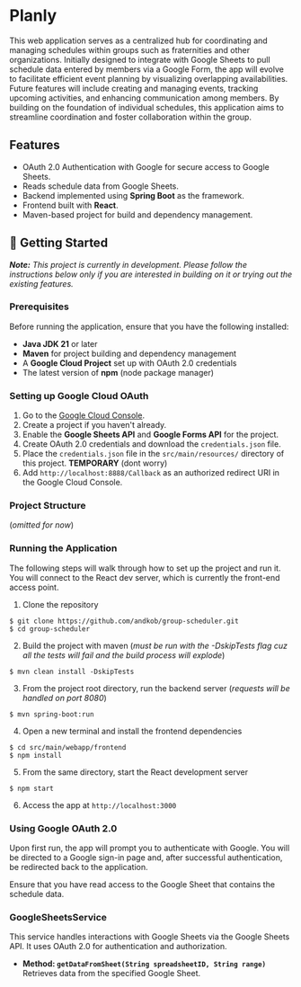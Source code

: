 # Planly

This web application serves as a centralized hub for coordinating and managing schedules within groups such as fraternities and other organizations. Initially designed to integrate with Google Sheets to pull schedule data entered by members via a Google Form, the app will evolve to facilitate efficient event planning by visualizing overlapping availabilities. Future features will include creating and managing events, tracking upcoming activities, and enhancing communication among members. By building on the foundation of individual schedules, this application aims to streamline coordination and foster collaboration within the group.

## Features
- OAuth 2.0 Authentication with Google for secure access to Google Sheets.
- Reads schedule data from Google Sheets.
- Backend implemented using **Spring Boot** as the framework.
- Frontend built with **React**.
- Maven-based project for build and dependency management.

## 🚧 Getting Started
***Note:** This project is currently in development. Please follow the instructions below only if you are interested in building on it or trying out the existing features.*

### Prerequisites

Before running the application, ensure that you have the following installed:
- **Java JDK 21** or later
- **Maven** for project building and dependency management
- A **Google Cloud Project** set up with OAuth 2.0 credentials
- The latest version of **npm** (node package manager)

### Setting up Google Cloud OAuth

1. Go to the [Google Cloud Console](https://console.cloud.google.com/).
2. Create a project if you haven't already.
3. Enable the **Google Sheets API** and **Google Forms API** for the project.
4. Create OAuth 2.0 credentials and download the `credentials.json` file.
5. Place the `credentials.json` file in the `src/main/resources/` directory of this project. **TEMPORARY** (dont worry)
6. Add `http://localhost:8888/Callback` as an authorized redirect URI in the Google Cloud Console.

### Project Structure
(*omitted for now*)

### Running the Application
The following steps will walk through how to set up the project and run it. You will connect to the React dev server, which is currently the front-end access point.
1. Clone the repository
```
$ git clone https://github.com/andkob/group-scheduler.git
$ cd group-scheduler
```
2. Build the project with maven
(*must be run with the -DskipTests flag cuz all the tests will fail and the build process will explode*)
```
$ mvn clean install -DskipTests
```
3. From the project root directory, run the backend server (*requests will be handled on port 8080*)
```
$ mvn spring-boot:run
```
4. Open a new terminal and install the frontend dependencies
```
$ cd src/main/webapp/frontend
$ npm install
```
5. From the same directory, start the React development server
```
$ npm start
```
6. Access the app at `http://localhost:3000`

### Using Google OAuth 2.0

Upon first run, the app will prompt you to authenticate with Google. You will be directed to a Google sign-in page and, after successful authentication, be redirected back to the application.

Ensure that you have read access to the Google Sheet that contains the schedule data.

### GoogleSheetsService

This service handles interactions with Google Sheets via the Google Sheets API. It uses OAuth 2.0 for authentication and authorization.

- **Method: `getDataFromSheet(String spreadsheetID, String range)`**
  Retrieves data from the specified Google Sheet.
